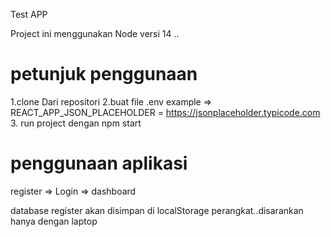 Test APP

Project ini menggunakan Node versi 14 ..

# petunjuk penggunaan
1.clone Dari repositori 
2.buat file .env 
    example => REACT_APP_JSON_PLACEHOLDER = https://jsonplaceholder.typicode.com
3. run project dengan npm start

# penggunaan aplikasi
register => Login => dashboard

database register akan disimpan di localStorage perangkat..disarankan hanya dengan laptop
